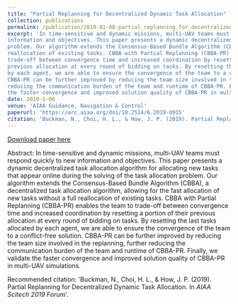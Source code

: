 ```yaml
---
title: "Partial Replanning for Decentralized Dynamic Task Allocation"
collection: publications
permalink: /publication/2019-01-08-partial_replanning_for_decentralized_dynamic_task_allocation
excerpt: 'In time-sensitive and dynamic missions, multi-UAV teams must respond quickly to new
information and objectives. This paper presents a dynamic decentralized task allocation algorithm for allocating new tasks that appear online during the solving of the task allocation
problem. Our algorithm extends the Consensus-Based Bundle Algorithm (CBBA), a decentralized task allocation algorithm, allowing for the fast allocation of new tasks without a full
reallocation of existing tasks. CBBA with Partial Replanning (CBBA-PR) enables the team to
trade-off between convergence time and increased coordination by resetting a portion of their
previous allocation at every round of bidding on tasks. By resetting the last tasks allocated
by each agent, we are able to ensure the convergence of the team to a conflict-free solution.
CBBA-PR can be further improved by reducing the team size involved in the replanning, further
reducing the communication burden of the team and runtime of CBBA-PR. Finally, we validate
the faster convergence and improved solution quality of CBBA-PR in multi-UAV simulations.'
date: 2019-1-06
venue: 'AIAA Guidance, Navigation & Control'
paperurl: 'https://arc.aiaa.org/doi/10.2514/6.2019-0915'
citation: 'Buckman, N., Choi, H. L., & How, J. P. (2019). Partial Replanning for Decentralized Dynamic Task Allocation. In  <i>AIAA Scitech 2019 Forum</i>.'
---
```


[Download paper here](http://noambuckman.github.io/files/2019_01_08_scitech_final.pdf)

Abstract:
In time-sensitive and dynamic missions, multi-UAV teams must respond quickly to new
information and objectives. This paper presents a dynamic decentralized task allocation algorithm for allocating new tasks that appear online during the solving of the task allocation
problem. Our algorithm extends the Consensus-Based Bundle Algorithm (CBBA), a decentralized task allocation algorithm, allowing for the fast allocation of new tasks without a full
reallocation of existing tasks. CBBA with Partial Replanning (CBBA-PR) enables the team to
trade-off between convergence time and increased coordination by resetting a portion of their
previous allocation at every round of bidding on tasks. By resetting the last tasks allocated
by each agent, we are able to ensure the convergence of the team to a conflict-free solution.
CBBA-PR can be further improved by reducing the team size involved in the replanning, further
reducing the communication burden of the team and runtime of CBBA-PR. Finally, we validate
the faster convergence and improved solution quality of CBBA-PR in multi-UAV simulations.


Recommended citation: 'Buckman, N., Choi, H. L., & How, J. P. (2019). Partial Replanning for Decentralized Dynamic Task Allocation. In  <i>AIAA Scitech 2019 Forum</i>'.

